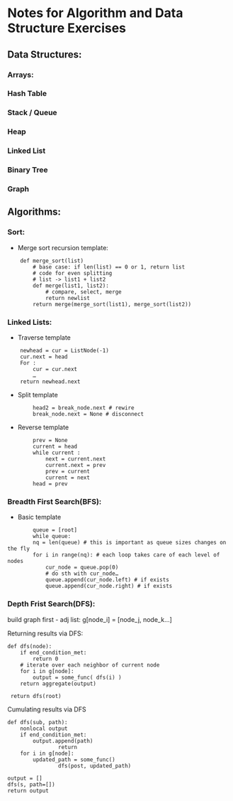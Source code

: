 # Notes for Algorithm and Data Structure Exercises

## Data Structures:

### Arrays:
### Hash Table
### Stack / Queue
### Heap
### Linked List
### Binary Tree
### Graph


## Algorithms:

### Sort:
- Merge sort recursion template:
```
	def merge_sort(list) 
		# base case: if len(list) == 0 or 1, return list
		# code for even splitting
		# list -> list1 + list2
		def merge(list1, list2):
			# compare, select, merge
			return newlist
		return merge(merge_sort(list1), merge_sort(list2))
```

### Linked Lists:
- Traverse template 
```
	newhead = cur = ListNode(-1) 
	cur.next = head
	For :
		cur = cur.next
		…
	return newhead.next
```
- Split template
```
        head2 = break_node.next # rewire
        break_node.next = None # disconnect
```
- Reverse template
```
        prev = None
        current = head
        while current :
            next = current.next
            current.next = prev
            prev = current
            current = next
        head = prev
```

### Breadth First Search(BFS):
- Basic template
```
        queue = [root]
        while queue:
		nq = len(queue) # this is important as queue sizes changes on the fly
		for i in range(nq): # each loop takes care of each level of nodes
			cur_node = queue.pop(0)
			# do sth with cur_node…
			queue.append(cur_node.left) # if exists
			queue.append(cur_node.right) # if exists
```

### Depth Frist Search(DFS):

build graph first - adj list: g[node_i] = [node_j, node_k…]

Returning results via DFS:

```
def dfs(node):
	if end_condition_met:
		return 0
	# iterate over each neighbor of current node
	for i in g[node]:
		output = some_func( dfs(i) )
	return aggregate(output)

 return dfs(root)
```
Cumulating results via DFS
```
def dfs(sub, path):
	nonlocal output
	if end_condition_met:
		output.append(path)
                return
	for i in g[node]:
		updated_path = some_func()
                dfs(post, updated_path)

output = []
dfs(s, path=[])
return output
```
